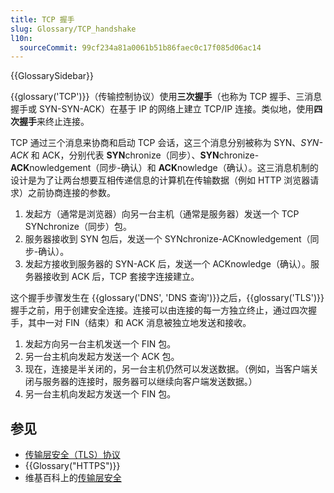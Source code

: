 ```yaml
---
title: TCP 握手
slug: Glossary/TCP_handshake
l10n:
  sourceCommit: 99cf234a81a0061b51b86faec0c17f085d06ac14
---
```


{{GlossarySidebar}}

{{glossary('TCP')}}（传输控制协议）使用**三次握手**（也称为 TCP 握手、三消息握手或 SYN-SYN-ACK）在基于 IP 的网络上建立 TCP/IP 连接。类似地，使用**四次握手**来终止连接。

TCP 通过三个消息来协商和启动 TCP 会话，这三个消息分别被称为 SYN、_SYN-ACK_ 和 ACK，分别代表 **SYN**chronize（同步）、**SYN**chronize-**ACK**nowledgement（同步-确认）和 **ACK**nowledge（确认）。这三消息机制的设计是为了让两台想要互相传递信息的计算机在传输数据（例如 HTTP 浏览器请求）之前协商连接的参数。

1. 发起方（通常是浏览器）向另一台主机（通常是服务器）发送一个 TCP SYNchronize（同步）包。
2. 服务器接收到 SYN 包后，发送一个 SYNchronize-ACKnowledgement（同步-确认）。
3. 发起方接收到服务器的 SYN-ACK 后，发送一个 ACKnowledge（确认）。服务器接收到 ACK 后，TCP 套接字连接建立。

这个握手步骤发生在 {{glossary('DNS', 'DNS 查询')}}之后，{{glossary('TLS')}} 握手之前，用于创建安全连接。连接可以由连接的每一方独立终止，通过四次握手，其中一对 FIN（结束）和 ACK 消息被独立地发送和接收。

1. 发起方向另一台主机发送一个 FIN 包。
2. 另一台主机向发起方发送一个 ACK 包。
3. 现在，连接是半关闭的，另一台主机仍然可以发送数据。（例如，当客户端关闭与服务器的连接时，服务器可以继续向客户端发送数据。）
4. 另一台主机向发起方发送一个 FIN 包。

## 参见

- [传输层安全（TLS）协议](/zh-CN/docs/Web/Security/Transport_Layer_Security)
- {{Glossary("HTTPS")}}
- 维基百科上的[传输层安全](https://zh.wikipedia.org/wiki/傳輸層安全性協定)
